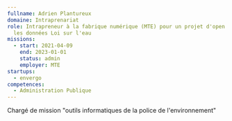 ```yaml
---
fullname: Adrien Plantureux
domaine: Intraprenariat
role: Intrapreneur à la fabrique numérique (MTE) pour un projet d'open data sur
  les données Loi sur l'eau
missions:
  - start: 2021-04-09
    end: 2023-01-01
    status: admin
    employer: MTE
startups:
  - envergo
competences:
  - Administration Publique
---
```

Chargé de mission "outils informatiques de la police de l'environnement"